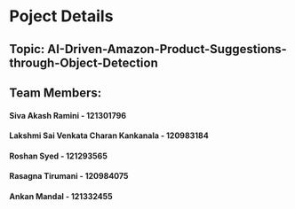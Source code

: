# Poject Details
## Topic: AI-Driven-Amazon-Product-Suggestions-through-Object-Detection

 ## Team Members:

 #### Siva Akash Ramini - 121301796
 #### Lakshmi Sai Venkata Charan Kankanala - 120983184
 #### Roshan Syed - 121293565
 #### Rasagna Tirumani - 120984075
 #### Ankan Mandal - 121332455
